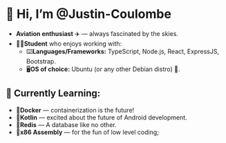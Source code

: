 # 👋 Hi, I’m @Justin-Coulombe
- **Aviation enthusiast** ✈️ — always fascinated by the skies.
- 🧑‍🎓**Student** who enjoys working with:  
  - ⌨️**Languages/Frameworks:** TypeScript, Node.js, React, ExpressJS, Bootstrap.  
  - 🖥️**OS of choice:** Ubuntu (or any other Debian distro) 🐧.

## 🌱 Currently Learning:
- 🚢**Docker** — containerization is the future!  
- 📱**Kotlin** — excited about the future of Android development.  
- 💾**Redis** — A database like no other.
- 🧮**x86 Assembly** — for the fun of low level coding;

<!---
Justin-Coulombe/Justin-Coulombe is a ✨ special ✨ repository because its `README.md` (this file) appears on your GitHub profile.
You can click the Preview link to take a look at your changes.
--->
